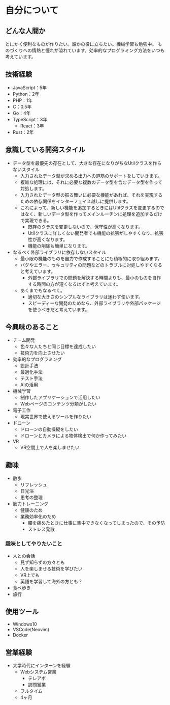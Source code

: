 # 自分について

## どんな人間か
とにかく便利なものが作りたい。誰かの役に立ちたい。機械学習も勉強中。
ものづくりへの情熱と憧れが溢れています。効率的なプログラミング方法をいつも考えています。

## 技術経験
- JavaScript：5年
- Python：2年
- PHP：1年
- C：0.5年
- Go：4年
- TypeScript：3年
    - React：3年
- Rust：2年

## 意識している開発スタイル
- データ型を最優先の存在として、大きな存在になりがちなUtilクラスを作らないスタイル
    - 入力されたデータ型が求める出力への道筋のサポートをしていきます。
    - 複雑な処理には、それに必要な複数のデータ型を含むデータ型を作って対処します。
    - 入力されたデータ型の振る舞いに必要な機能があれば、それを実現するための依存関係をインターフェイス越しに提供します。
    - これによって、新しい機能を追加するときにはUtilクラスを変更するのではなく、新しいデータ型を作ってメインルーチンに処理を追加するだけで実現できる。
        - 既存のクラスを変更しないので、保守性が高くなります。
        - Utilクラスに詳しくない開発者でも機能の拡張がしやすくなり、拡張性が高くなります。
        - 機能の削除も簡単になります。
- なるべく外部ライブラリに依存しないスタイル
    - 最小限の機能のものを自力で作成することにも積極的に取り組みます。
    - バグやエラー、セキュリティの問題などのトラブルに対処しやすくなると考えています。
        - 外部ライブラリでの問題を解決する時間よりも、最小のものを自作する時間の方が短くなるはずと考えています。
    - あくまでもなるべく。
        - 適切な大きさのシンプルなライブラリは迷わず使います。
        - スピーディーな開発のためなら、外部ライブラリや外部パッケージを使うべきだと考えています。

## 今興味のあること
- チーム開発
    - 色々な人たちと同じ目標を達成したい
    - 技術力を向上させたい
- 効率的なプログラミング
    - 設計手法
    - 最適化手法
    - テスト手法
    - AIの活用
- 機械学習
    - 制作したアプリケーションで活用したい
    - Webページのコンテンツ分類がしたい
- 電子工作
    - 現実世界で使えるツールを作りたい
- ドローン
    - ドローンの自動操縦をしたい
    - ドローンとカメラによる物体検出で何か作ってみたい
- VR
    - VR空間上で人を楽しませたい

## 趣味
- 散歩
    - リフレッシュ
    - 日光浴
    - 思考の整理
- 筋力トレーニング
    - 健康のため
    - 業務効率化のため
        - 腰を痛めたときに仕事に集中できなくなってしまったので、その予防
        - ストレス発散
### 趣味としてやりたいこと
- 人との会話
    - 見ず知らずの方々とも
    - 人を楽しませる技術を学びたい
    - VR上でも
    - 英語を学習して海外の方とも？
- 食べ歩き
- 旅行

## 使用ツール
- Windows10
- VSCode(Neovim)
- Docker

## 営業経験
- 大学時代にインターンを経験
    - Webシステム営業
        - テレアポ
        - 訪問営業
    - フルタイム
    - 4ヶ月